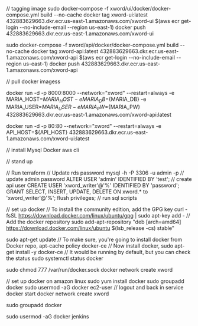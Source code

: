 // tagging image
sudo docker-compose -f xword/ui/docker/docker-compose.yml build --no-cache
docker tag xword-ui:latest 432883629663.dkr.ecr.us-east-1.amazonaws.com/xword-ui
$(aws ecr get-login --no-include-email --region us-east-1)
docker push 432883629663.dkr.ecr.us-east-1.amazonaws.com/xword-ui

sudo docker-compose -f xword/api/docker/docker-compose.yml build --no-cache
docker tag xword-api:latest 432883629663.dkr.ecr.us-east-1.amazonaws.com/xword-api
$(aws ecr get-login --no-include-email --region us-east-1)
docker push 432883629663.dkr.ecr.us-east-1.amazonaws.com/xword-api


// pull docker imagess


docker run -d -p 8000:8000 --network="xword" --restart=always -e MARIA_HOST=${MARIA_HOST} -e MARIA_DB=${MARIA_DB} -e MARIA_USER=${MARIA_USER} -e MARIA_PW=${MARIA_PW} 432883629663.dkr.ecr.us-east-1.amazonaws.com/xword-api:latest


docker run -d -p 80:80 --network="xword" --restart=always  -e API_HOST=${API_HOST} 432883629663.dkr.ecr.us-east-1.amazonaws.com/xword-ui:latest



// install
Mysql
Docker
aws cli

// stand up

// Run terraform
// Update rds password
mysql -h <db host> -P 3306 -u admin -p 
// update admin password
ALTER USER  'admin' IDENTIFIED BY 'test';
// create api user
CREATE USER 'xword_writer'@'%' IDENTIFIED BY 'password';
GRANT SELECT, INSERT, UPDATE, DELETE ON xword.* to 'xword_writer'@'%';
flush privileges;
// run sql scripts



// set up docker
// To install the community edition, add the GPG key
curl -fsSL https://download.docker.com/linux/ubuntu/gpg | sudo apt-key add -
// Add the docker repository
sudo add-apt-repository "deb [arch=amd64] https://download.docker.com/linux/ubuntu $(lsb_release -cs) stable"

sudo apt-get update
// To make sure, you're going to install docker from Docker repo,
apt-cache policy docker-ce
// Now install docker,
sudo apt-get install -y docker-ce
// It would be running by default, but you can check the status
sudo systemctl status docker


sudo chmod 777 /var/run/docker.sock
docker network create xword


// set up docker on amazon linux
sudo yum install docker
sudo groupadd docker
sudo usermod -aG docker ec2-user
// logout and back in
service docker start
docker network create xword

sudo groupadd docker

sudo usermod -aG docker jenkins